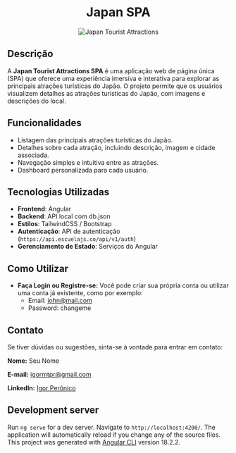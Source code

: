 <h1 align="center" >Japan SPA</h1>

<div align="center">
  <img src="https://img.freepik.com/fotos-gratis/arte-digital-de-fundo-do-japao_23-2151546134.jpg?size=626&ext=jpg&ga=GA1.1.2008272138.1726704000&semt=ais_hybrid" alt="Japan Tourist Attractions" />
</div>

## Descrição
A **Japan Tourist Attractions SPA** é uma aplicação web de página única (SPA) que oferece uma experiência imersiva e interativa para explorar as principais atrações turísticas do Japão. O projeto permite que os usuários visualizem detalhes as atrações turísticas do Japão, com imagens e descrições do local.

## Funcionalidades

- Listagem das principais atrações turísticas do Japão.
- Detalhes sobre cada atração, incluindo descrição, imagem e cidade associada.
- Navegação simples e intuitiva entre as atrações.
- Dashboard personalizada para cada usuário.

## Tecnologias Utilizadas

- **Frontend**: Angular
- **Backend**: API local com db.json
- **Estilos**: TailwindCSS / Bootstrap
- **Autenticação**: API de autenticação (`https://api.escuelajs.co/api/v1/auth`)
- **Gerenciamento de Estado**: Serviços do Angular

## Como Utilizar
- **Faça Login ou Registre-se:**
  Você pode criar sua própria conta ou utilizar uma conta já existente, como por exemplo:
  - Email: john@mail.com
  - Password: changeme

## Contato
  
  Se tiver dúvidas ou sugestões, sinta-se à vontade para entrar em contato:
    <p><strong>Nome:</strong> Seu Nome</p>
    <p><strong>E-mail:</strong> <a href="mailto:igormtpr@gmail.com">igormtpr@gmail.com</a></p>
    <p><strong>LinkedIn:</strong> <a href="https://www.linkedin.com/in/igorperonico" target="_blank">Igor Perônico</a></p>


## Development server

Run `ng serve` for a dev server. Navigate to `http://localhost:4200/`. The application will automatically reload if you change any of the source files.
This project was generated with [Angular CLI](https://github.com/angular/angular-cli) version 18.2.2.
